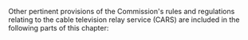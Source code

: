 Other pertinent provisions of the Commission's rules and regulations relating to the cable television relay service (CARS) are included in the following parts of this chapter:
                                    

